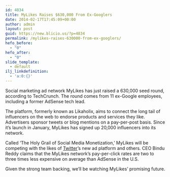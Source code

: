 ```yaml
---
id: 4834
title: MyLikes Raises $630,000 From Ex-Googlers
date: 2014-02-17T17:45:09+00:00
author: admin
layout: post
guid: https://new.blicio.us/?p=4834
permalink: /mylikes-raises-630000-from-ex-googlers/
hefo_before:
  - "0"
hefo_after:
  - "0"
slide_template:
  - default
ilj_linkdefinition:
  - 'a:0:{}'
---
```

Social marketing ad network MyLikes has just raised a 630,000 seed round, according to TechCrunch. The round comes from 11 ex-Google employees, including a former AdSense tech lead.

The platform, formerly known as Likaholix, aims to connect the long tail of influencers on the web to endorse products and services they like. Advertisers sponsor tweets or blog mentions on a pay-per-post basis. Since it’s launch in January, MyLikes has signed up 20,000 influencers into its network.

Called ‘The Holy Grail of Social Media Monetization,’ MyLikes will be competing with the likes of [Twitter](https://new.blicio.us/how-to-promote-your-startup-using-twitter/)’s new ad platform and others. CEO Bindu Reddy claims that the MyLikes network’s pay-per-click rates are two to three times less expensive on average than AdSense in the U.S.

Given the strong team backing, we’ll be watching MyLikes’ promising future.